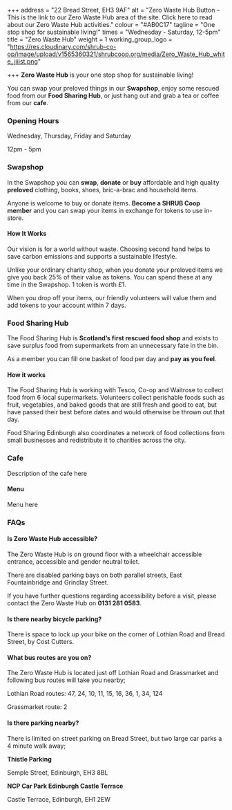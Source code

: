 +++
address = "22 Bread Street, EH3 9AF"
alt = "Zero Waste Hub Button – This is the link to our Zero Waste Hub area of the site. Click here to read about our Zero Waste Hub activities."
colour = "#AB0C17"
tagline = "One stop shop for sustainable living!"
times = "Wednesday - Saturday, 12-5pm"
title = "Zero Waste Hub"
weight = 1
working_group_logo = "https://res.cloudinary.com/shrub-co-op/image/upload/v1565360321/shrubcoop.org/media/Zero_Waste_Hub_white_jiiist.png"

+++
**Zero Waste Hub** is your one stop shop for sustainable living!

You can swap your preloved things in our **Swapshop**, enjoy some rescued food from our **Food Sharing Hub**, or just hang out and grab a tea or coffee from our **cafe**.

### **Opening Hours**

Wednesday, Thursday, Friday and Saturday

12pm - 5pm

### **Swapshop**

In the Swapshop you can **swap**, **donate** or **buy** affordable and high quality **preloved** clothing, books, shoes, bric-a-brac and household items.

Anyone is welcome to buy or donate items. **Become a SHRUB Coop member** and you can swap your items in exchange for tokens to use in-store.

#### How It Works

Our vision is for a world without waste. Choosing second hand helps to save carbon emissions and supports a sustainable lifestyle.

Unlike your ordinary charity shop, when you donate your preloved items we give you back 25% of their value as tokens. You can spend these at any time in the Swapshop. 1 token is worth £1.

When you drop off your items, our friendly volunteers will value them and add tokens to your account within 7 days.

### **Food Sharing Hub**

The Food Sharing Hub is **Scotland’s first rescued food shop** and exists to save surplus food from supermarkets from an unnecessary fate in the bin.

As a member you can fill one basket of food per day and **pay as you feel**.

#### How it works

The Food Sharing Hub is working with Tesco, Co-op and Waitrose to collect food from 6 local supermarkets. Volunteers collect perishable foods such as fruit, vegetables, and baked goods that are still fresh and good to eat, but have passed their best before dates and would otherwise be thrown out that day.

Food Sharing Edinburgh also coordinates a network of food collections from small businesses and redistribute it to charities across the city.

### **Cafe**

Description of the cafe here

#### Menu

Menu here

### **FAQs**

#### Is Zero Waste Hub accessible?

The Zero Waste Hub is on ground floor with a wheelchair accessible entrance, accessible and gender neutral toilet.

There are disabled parking bays on both parallel streets, East Fountainbridge and Grindlay Street.

If you have further questions regarding accessibility before a visit, please contact the Zero Waste Hub on **0131 281 0583**.

#### Is there nearby bicycle parking?

There is space to lock up your bike on the corner of Lothian Road and Bread Street, by Cost Cutters.

#### What bus routes are you on?

The Zero Waste Hub is located just off Lothian Road and Grassmarket and following bus routes will take you nearby;

Lothian Road routes: 47, 24, 10, 11, 15, 16, 36, 1, 34, 124

Grassmarket route: 2

#### Is there parking nearby?

There is limited on street parking on Bread Street, but two large car parks a 4 minute walk away;

**Thistle Parking**

Semple Street, Edinburgh, EH3 8BL

**NCP Car Park Edinburgh Castle Terrace**

Castle Terrace, Edinburgh, EH1 2EW